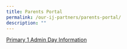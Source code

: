 ```yaml
---
title: Parents Portal
permalink: /our-ij-partners/parents-portal/
description: ""
---
```

[Primary 1 Admin Day Information](/files/primary%201%20-%20admin%20day%20information.pdf)